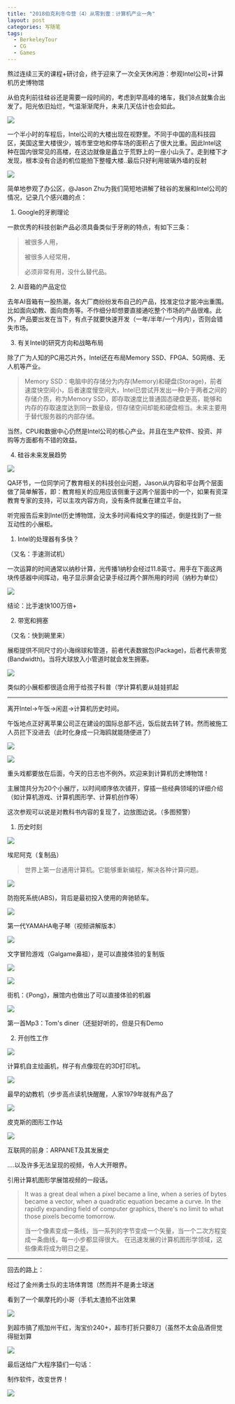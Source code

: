 ```yaml
---
title: "2018伯克利冬令营（4）从零到壹：计算机产业一角"
layout: post
categories: 写随笔
tags:
  - BerkeleyTour
  - CG
  - Games
---
```


熬过连续三天的课程+研讨会，终于迎来了一次全天休闲游：参观Intel公司+计算机历史博物馆

<!-- more -->

从伯克利前往硅谷还是需要一段时间的，考虑到早高峰的堵车，我们8点就集合出发了。阳光依旧灿烂，气温渐渐爬升，未来几天估计也会如此。

![](http://ohn6qfqhe.bkt.clouddn.com/day4-1.jpeg)

一个半小时的车程后，Intel公司的大楼出现在视野里。不同于中国的高科技园区，美国这里大楼很少，城市里空地和停车场的面积占了很大比重。因此Intel这种在国内很常见的高楼，在这边就像是矗立于荒野上的一座小山头了。走到楼下才发现，根本没有合适的机位能拍下整幢大楼..最后只好利用玻璃外墙的反射

![](http://ohn6qfqhe.bkt.clouddn.com/day4-2.jpeg)

简单地参观了办公区，@Jason Zhu为我们简短地讲解了硅谷的发展和Intel公司的情况，记录几个感兴趣的点：

1. Google的牙刷理论

一款优秀的科技创新产品必须具备类似于牙刷的特点，有如下三条：

> 被很多人用，
>
> 被很多人经常用，
>
> 必须非常有用，没什么替代品。

2. AI音箱的产品定位

去年AI音箱有一股热潮，各大厂商纷纷发布自己的产品，找准定位才能冲出重围。比如面向幼教、面向商务等。不作细分却想要直接通吃整个市场的产品很难。此外，产品要出发在当下，有点子就要快速开发（一年/半年/一个月内），否则会错失市场。

3. 有关Intel的研究方向和战略布局

除了广为人知的PC用芯片外，Intel还在布局Memory SSD、FPGA、5G网络、无人机等产业。

> Memory SSD：电脑中的存储分为内存(Memory)和硬盘(Storage)，前者速度快空间小，后者速度慢空间大，Intel已尝试开发出一种介于两者之间的存储介质，称为Memory SSD，即存取速度比普通固态硬盘更高，能够和内存的存取速度达到同一数量级，但存储空间却能和硬盘相当。未来主要用于替代服务器的内部存储。

当然，CPU和数据中心仍然是Intel公司的核心产业。并且在生产软件、投资、并购等方面都有不错的效益。

4. 硅谷未来发展趋势

![](http://ohn6qfqhe.bkt.clouddn.com/day4-3.jpeg)

QA环节，一位同学问了教育相关的科技创业问题，Jason从内容和平台两个层面做了简单解答，即：教育相关的应用应该侧重于这两个层面中的一个，如果有资深教育专家的支持，可以主攻内容方向，没有条件就重在建立平台。

听完报告后来到Intel历史博物馆，没太多时间看纯文字的描述，倒是找到了一些互动性的小展柜。

1. Intel的处理器有多快？

（又名：手速测试机）

一次运算的时间通常以纳秒计算，光传播1纳秒会经过11.8英寸。用手在下面这两块传感器中间挥动，电子显示屏会记录手经过两个屏所用的时间（纳秒为单位）

![](http://ohn6qfqhe.bkt.clouddn.com/day4-4.jpeg)

结论：比手速快100万倍+

2. 带宽和拥塞

（又名：快到碗里来）

展柜提供不同尺寸的小海绵球和管道，前者代表数据包(Package)，后者代表带宽(Bandwidth)。当将大球放入小管道时就会发生拥塞。

![](http://ohn6qfqhe.bkt.clouddn.com/day4-5.jpeg)

类似的小展柜都很适合用于给孩子科普（学计算机要从娃娃抓起

---

离开Intel->午饭->闲逛->计算机历史时间。

午饭地点正好离苹果公司正在建设的国际总部不远，饭后就去转了转。然而被施工人员拦下没进去（此时化身成一只海鸥就能随便进了）

![](http://ohn6qfqhe.bkt.clouddn.com/day4-6.jpeg)

![](http://ohn6qfqhe.bkt.clouddn.com/day4-7.jpeg)

重头戏都要放在后面，今天的日志也不例外。欢迎来到计算机历史博物馆！

主展馆共分为20个小展厅，以时间顺序依次铺开，穿插一些经典领域的详细介绍（如计算机游戏、计算机图形学、计算机创作等）

这次参观可以说是对教科书内容的复现了，边放图边说。（多图预警）

1. 历史时刻

![](http://ohn6qfqhe.bkt.clouddn.com/day4-8.jpeg)

埃尼阿克（复制品）

> 世界上第一台通用计算机。它能够重新编程，解决各种计算问题。

![](http://ohn6qfqhe.bkt.clouddn.com/day4-9.jpeg)

防抱死系统(ABS)，背后是最初投入使用的奔驰轿车。

![](http://ohn6qfqhe.bkt.clouddn.com/day4-10.jpeg)

第一代YAMAHA电子琴（视频讲解版本）

![](http://ohn6qfqhe.bkt.clouddn.com/day4-11.jpeg)

文字冒险游戏（Galgame鼻祖），是可以直接体验的复制版

![](http://ohn6qfqhe.bkt.clouddn.com/day4-12.jpeg)

![](http://ohn6qfqhe.bkt.clouddn.com/day4-13.jpeg)

街机：《Pong》，展馆内也做出了可以直接体验的机器

![](http://ohn6qfqhe.bkt.clouddn.com/day4-14.jpeg)

第一首Mp3：Tom's diner（还挺好听的，但是只有Demo

2. 开创性工作

![](http://ohn6qfqhe.bkt.clouddn.com/day4-15.jpeg)

计算机自主绘画机，样子有点像现在的3D打印机。

![](http://ohn6qfqhe.bkt.clouddn.com/day4-16.jpeg)

最早的幼教机（步步高点读机快醒醒，人家1979年就有产品了

![](http://ohn6qfqhe.bkt.clouddn.com/day4-17.jpeg)

皮克斯的图形工作站

![](http://ohn6qfqhe.bkt.clouddn.com/day4-18.jpeg)

互联网的前身：ARPANET及其发展史

….以及许多无法呈现的视频，令人大开眼界。

引用计算机图形学展馆视频的一段话。

> It was a great deal when a pixel became a line, when a series of bytes became a vector, when a quadratic equation became a curve. In the rapidly expanding field of computer graphics, there's no limit to what those pixels become tomorrow.
>
> 当一个像素变成一条线，当一系列的字节变成一个矢量，当一个二次方程变成一条曲线，每一小步都显得很大。 在迅速发展的计算机图形学领域，这些像素将成为明日之星。

---

回去的路上：

经过了金州勇士队的主场体育馆（然而并不是勇士球迷

看到了一个飙摩托的小哥（手机太渣拍不出效果

![](http://ohn6qfqhe.bkt.clouddn.com/day4-19.jpeg)

到超市搞了瓶加州干红，淘宝价240+，超市打折只要8刀（虽然不太会品酒但觉得挺划算

![](http://ohn6qfqhe.bkt.clouddn.com/day4-20.jpeg)

最后送给广大程序猿们一句话：

制作软件，改变世界！

![](http://ohn6qfqhe.bkt.clouddn.com/day4-21.jpeg)

